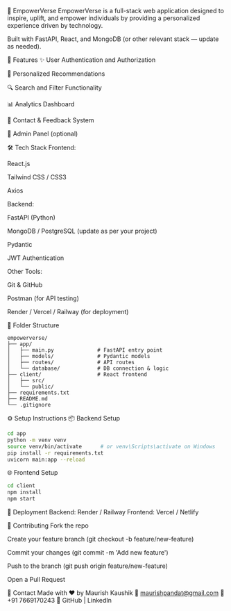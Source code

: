 🚀 EmpowerVerse
EmpowerVerse is a full-stack web application designed to inspire, uplift, and empower individuals by providing a personalized experience driven by technology.

Built with FastAPI, React, and MongoDB (or other relevant stack — update as needed).

📌 Features
✨ User Authentication and Authorization

🧠 Personalized Recommendations

🔍 Search and Filter Functionality

📊 Analytics Dashboard

📨 Contact & Feedback System

📂 Admin Panel (optional)

🛠️ Tech Stack
Frontend:

React.js

Tailwind CSS / CSS3

Axios

Backend:

FastAPI (Python)

MongoDB / PostgreSQL (update as per your project)

Pydantic

JWT Authentication

Other Tools:

Git & GitHub

Postman (for API testing)

Render / Vercel / Railway (for deployment)

📁 Folder Structure
```
empowerverse/
├── app/
│   ├── main.py              # FastAPI entry point
│   ├── models/              # Pydantic models
│   ├── routes/              # API routes
│   └── database/            # DB connection & logic
├── client/                  # React frontend
│   ├── src/
│   └── public/
├── requirements.txt
├── README.md
└── .gitignore
```

⚙️ Setup Instructions
📦 Backend Setup
```bash
cd app
python -m venv venv
source venv/bin/activate      # or venv\Scripts\activate on Windows
pip install -r requirements.txt
uvicorn main:app --reload
```

🌐 Frontend Setup
```bash
cd client
npm install
npm start
```

🚀 Deployment
Backend: Render / Railway
Frontend: Vercel / Netlify

🤝 Contributing
Fork the repo

Create your feature branch (git checkout -b feature/new-feature)

Commit your changes (git commit -m 'Add new feature')

Push to the branch (git push origin feature/new-feature)

Open a Pull Request

📧 Contact
Made with ❤️ by Maurish Kaushik
📧 maurishpandat@gmail.com
📱 +91 7669170243
🔗 GitHub | LinkedIn